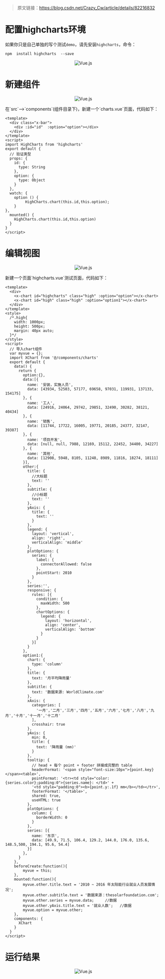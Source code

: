 > 原文链接：<https://blog.csdn.net/Crazy_Cw/article/details/82216832>

# 配置highcharts环境
如果你只是自己单独的写个测试`demo`，请先安装`highcharts`，命令：

	npm  install highcharts  --save

<div align=center>

![Vue.js](./imgs/B1.png "Vue.js示意图")
<div align=left>

# 新建组件
<div align=center>

![Vue.js](./imgs/B2.png "Vue.js示意图")
<div align=left>
在`src`-->`components`(组件目录下)，新建一个`charts.vue`页面，代码如下：

	<template>
	  <div class="x-bar">
	    <div :id="id"  :option="option"></div>
	  </div>
	</template>
	<script>
	import HighCharts from 'highcharts'
	export default {
	  // 验证类型
	  props: {
	    id: {
	      type: String
	    },
	    option: {
	      type: Object
	    }
	  },
	  watch: {
	    option () {
	         HighCharts.chart(this.id,this.option);
	    }
	},
	  mounted() {
	    HighCharts.chart(this.id,this.option)
	  }
	}
	</script>

# 编辑视图
<div align=center>

![Vue.js](./imgs/B3.png "Vue.js示意图")
<div align=left>
新建一个页面`highcharts.vue`测试页面，代码如下：

	<template>
	  <div>
	    <x-chart id="highcharts" class="high" :option="option"></x-chart>
	    <x-chart id="high" class="high" :option="option1"></x-chart>
	  </div>
	</template>
	<style>
	  /*.high{
	    width: 1000px;
	    height: 500px;
	    margin: 40px auto;
	  }*/
	</style>
	<script>
	  // 导入chart组件
	  var myvue = {};
	  import XChart from '@/components/charts'
	  export default {
	    data() {
	      return {
	        option:{},
	        data:[{
	          name: '安装，实施人员',
	          data: [43934, 52503, 57177, 69658, 97031, 119931, 137133, 154175]
	        }, {
	          name: '工人',
	          data: [24916, 24064, 29742, 29851, 32490, 30282, 38121, 40434]
	        }, {
	          name: '销售',
	          data: [11744, 17722, 16005, 19771, 20185, 24377, 32147, 39387]
	        }, {
	          name: '项目开发',
	          data: [null, null, 7988, 12169, 15112, 22452, 34400, 34227]
	        }, {
	          name: '其他',
	          data: [12908, 5948, 8105, 11248, 8989, 11816, 18274, 18111]
	        }],
	        other:{
	          title: {
	            //大标题
	            text: ''
	          },
	          subtitle: {
	            //小标题
	            text: ''
	          },
	          yAxis: {
	            title: {
	              text: ''
	            }
	          },
	          legend: {
	            layout: 'vertical',
	            align: 'right',
	            verticalAlign: 'middle'
	          },
	          plotOptions: {
	            series: {
	              label: {
	                connectorAllowed: false
	              },
	              pointStart: 2010
	            }
	          },
	          series:'',
	          responsive: {
	            rules: [{
	              condition: {
	                maxWidth: 500
	              },
	              chartOptions: {
	                legend: {
	                  layout: 'horizontal',
	                  align: 'center',
	                  verticalAlign: 'bottom'
	                }
	              }
	            }]
	          }
	        },
	        option1:{
	          chart: {
	            type: 'column'
	          },
	          title: {
	            text: '月平均降雨量'
	          },
	          subtitle: {
	            text: '数据来源: WorldClimate.com'
	          },
	          xAxis: {
	            categories: [
	              '一月','二月','三月','四月','五月','六月','七月','八月','九月','十月','十一月','十二月'
	            ],
	            crosshair: true
	          },
	          yAxis: {
	            min: 0,
	            title: {
	              text: '降雨量 (mm)'
	            }
	          },
	          tooltip: {
	            // head + 每个 point + footer 拼接成完整的 table
	            headerFormat: '<span style="font-size:10px">{point.key}</span><table>',
	            pointFormat: '<tr><td style="color:{series.color};padding:0">{series.name}: </td>' +
	            '<td style="padding:0"><b>{point.y:.1f} mm</b></td></tr>',
	            footerFormat: '</table>',
	            shared: true,
	            useHTML: true
	          },
	          plotOptions: {
	            column: {
	              borderWidth: 0
	            }
	          },
	          series: [{
	            name: '东京',
	            data: [49.9, 71.5, 106.4, 129.2, 144.0, 176.0, 135.6, 148.5,500, 194.1, 95.6, 54.4]
	          }]
	        },
	      }
	    },
	    beforeCreate:function(){
	        myvue = this;
	    },
	    mounted:function(){
	        myvue.other.title.text = '2010 ~ 2016 年太阳能行业就业人员发展情况';
	        myvue.other.subtitle.text = '数据来源：thesolarfoundation.com';
	        myvue.other.series = myvue.data;     //数据
	        myvue.other.yAxis.title.text = '就业人数';   //数据
	        myvue.option = myvue.other;
	    },
	    components: {
	      XChart
	    }
	  }
	</script>

# 运行结果
<div align=center>

![Vue.js](./imgs/B4.png "Vue.js示意图")
<div align=left>

 